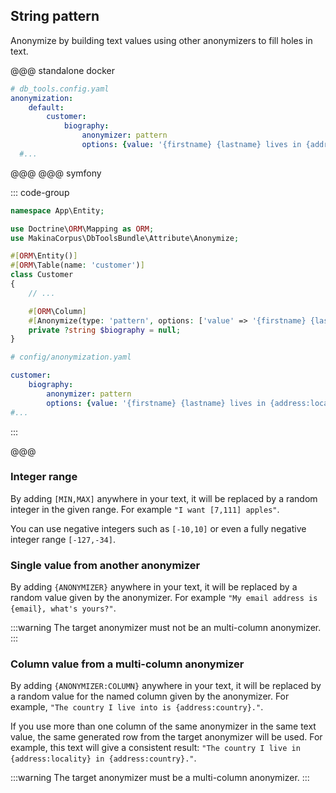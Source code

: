 ## String pattern

Anonymize by building text values using other anonymizers to fill holes in text.

@@@ standalone docker

```yaml [YAML]
# db_tools.config.yaml
anonymization:
    default:
        customer:
            biography:
                anonymizer: pattern
                options: {value: '{firstname} {lastname} lives in {address:locality} in {address:country}, he has [2,7] cats.'}
  #...
```

@@@
@@@ symfony

::: code-group
```php [Attribute]
namespace App\Entity;

use Doctrine\ORM\Mapping as ORM;
use MakinaCorpus\DbToolsBundle\Attribute\Anonymize;

#[ORM\Entity()]
#[ORM\Table(name: 'customer')]
class Customer
{
    // ...

    #[ORM\Column]
    #[Anonymize(type: 'pattern', options: ['value' => '{firstname} {lastname} lives in {address:locality} in {address:country}, he has [2,7] cats.'])] // [!code ++]
    private ?string $biography = null;
}
```

```yml [YAML]
# config/anonymization.yaml

customer:
    biography:
        anonymizer: pattern
        options: {value: '{firstname} {lastname} lives in {address:locality} in {address:country}, he has [2,7] cats.'}
#...
```
:::

@@@

### Integer range

By adding `[MIN,MAX]` anywhere in your text, it will be replaced by a random integer
in the given range. For example `"I want [7,111] apples"`.

You can use negative integers such as `[-10,10]` or even a fully negative integer
range `[-127,-34]`.

### Single value from another anonymizer

By adding `{ANONYMIZER}` anywhere in your text, it will be replaced by a random value
given by the anonymizer. For example `"My email address is {email}, what's yours?"`.

:::warning
The target anonymizer must not be an multi-column anonymizer.
:::

### Column value from a multi-column anonymizer

By adding `{ANONYMIZER:COLUMN}` anywhere in your text, it will be replaced by a random
value for the named column given by the anonymizer. For example, `"The country I live into is {address:country}."`.

If you use more than one column of the same anonymizer in the same text value, the same
generated row from the target anonymizer will be used. For example, this text will give
a consistent result: `"The country I live in {address:locality} in {address:country}."`.

:::warning
The target anonymizer must be a multi-column anonymizer.
:::
